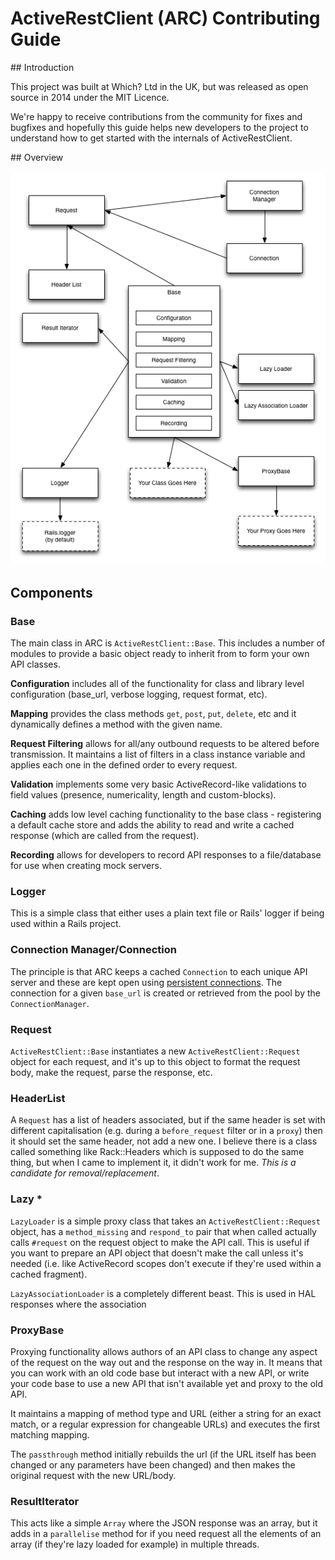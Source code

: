 # ActiveRestClient (ARC) Contributing Guide

## Introduction

This project was built at Which? Ltd in the UK, but was released as open source in 2014 under the MIT Licence.

We're happy to receive contributions from the community for fixes and bugfixes and hopefully this guide helps new developers to the project to understand how to get started with the internals of ActiveRestClient.

## Overview

![Component Overview Diagram](https://raw.githubusercontent.com/whichdigital/active-rest-client/master/doc/ActiveRestClient%20Internals.png)

## Components

### Base
The main class in ARC is `ActiveRestClient::Base`.  This includes a number of modules to provide a basic object ready to inherit from to form your own API classes.

**Configuration** includes all of the functionality for class and library level configuration (base_url, verbose logging, request format, etc).

**Mapping** provides the class methods `get`, `post`, `put`, `delete`, etc and it dynamically defines a method with the given name.

**Request Filtering** allows for all/any outbound requests to be altered before transmission.  It maintains a list of filters in a class instance variable and applies each one in the defined order to every request.

**Validation** implements some very basic ActiveRecord-like validations to field values (presence, numericality, length and custom-blocks).

**Caching** adds low level caching functionality to the base class - registering a default cache store and adds the ability to read and write a cached response (which are called from the request).

**Recording** allows for developers to record API responses to a file/database for use when creating mock servers.

### Logger

This is a simple class that either uses a plain text file or Rails' logger if being used within a Rails project.

### Connection Manager/Connection

The principle is that ARC keeps a cached `Connection` to each unique API server and these are kept open using [persistent connections](https://en.wikipedia.org/wiki/HTTP_persistent_connection).  The connection for a given `base_url` is created or retrieved from the pool by the `ConnectionManager`.

### Request

`ActiveRestClient::Base` instantiates a new `ActiveRestClient::Request` object for each request, and it's up to this object to format the request body, make the request, parse the response, etc.

### HeaderList

A `Request` has a list of headers associated, but if the same header is set with different capitalisation (e.g. during a `before_request` filter or in a `proxy`) then it should set the same header, not add a new one.  I believe there is a class called something like Rack::Headers which is supposed to do the same thing, but when I came to implement it, it didn't work for me.  *This is a candidate for removal/replacement*.

### Lazy *

`LazyLoader` is a simple proxy class that takes an `ActiveRestClient::Request` object, has a `method_missing` and `respond_to` pair that when called actually calls `#request` on the request object to make the API call.  This is useful if you want to prepare an API object that doesn't make the call unless it's needed (i.e. like ActiveRecord scopes don't execute if they're used within a cached fragment).

`LazyAssociationLoader` is a completely different beast.  This is used in HAL responses where the association 

### ProxyBase

Proxying functionality allows authors of an API class to change any aspect of the request on the way out and the response on the way in.  It means that you can work with an old code base but interact with a new API, or write your code base to use a new API that isn't available yet and proxy to the old API.

It maintains a mapping of method type and URL (either a string for an exact match, or a regular expression for changeable URLs) and executes the first matching mapping.

The `passthrough` method initially rebuilds the url (if the URL itself has been changed or any parameters have been changed) and then makes the original request with the new URL/body.

### ResultIterator

This acts like a simple `Array` where the JSON response was an array, but it adds in a `parallelise` method for if you need request all the elements of an array (if they're lazy loaded for example) in multiple threads.